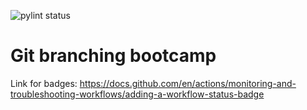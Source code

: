 ![pylint status](https://github.com/fahad-fractal/git-bootcamp/workflows/pylint.yml/badge.svg)

# Git branching bootcamp

Link for badges: https://docs.github.com/en/actions/monitoring-and-troubleshooting-workflows/adding-a-workflow-status-badge
